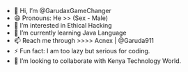 - 👋 Hi, I’m @GarudaxGameChanger
- 😄 Pronouns: He >> (Sex - Male)
- 👀 I’m interested in Ethical Hacking
- 🌱 I’m currently learning Java Language
- 📫 Reach me through >>>> Acnex | @Garuda911
- ⚡ Fun fact: I am too lazy but serious for coding.
- 💞️ I’m looking to collaborate with Kenya Technology World.

<!---
GarudaxGameChanger/GarudaxGameChanger is a ✨ special ✨ repository because its `README.md` (this file) appears on your GitHub profile.
You can click the Preview link to take a look at your changes.
--->
